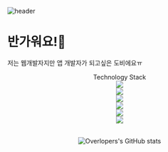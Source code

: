 ![header](https://capsule-render.vercel.app/api?type=waving&color=auto&height=300&section=header&text=OverLoper%20github&fontSize=90)

반가워요!🤗
===
저는 웹개발자지만 앱 개발자가 되고싶은 도비에요ㅠ

<center>Technology Stack

<center><img src="https://img.shields.io/badge/HTML5-E34F26?style=flat-square&logo=HTML5&logoColor=white"/>
<center><img src="https://img.shields.io/badge/CSS3-1472B6?style=flat-square&logo=CSS3&logoColor=white"/>
<center><img src="https://img.shields.io/badge/JavaScript-F7DF1E?style=flat-square&logo=JavaScript&logoColor=white"/>
<center><img src="https://img.shields.io/badge/jQuery-0769AD?style=flat-square&logo=jQuery&logoColor=white"/>
<center><img src="https://img.shields.io/badge/Java-FE4F26?style=flat-square&logo=Java&logoColor=white"/>
<center><img src="https://img.shields.io/badge/MariaDB-003545?style=flat-square&logo=MariaDB&logoColor=white"/>
<center><br>  

![Overlopers's GitHub stats](https://github-readme-stats.vercel.app/api?username=kimseonghyoek&show_icons=true)
